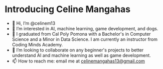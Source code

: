 # Introducing Celine Mangahas
- 👋 Hi, I’m @celinem13
- 👀 I’m interested in AI, machine learning, game development, and dogs.
- 🌱 I graduated from Cal Poly Pomona with a Bachelor's in Computer Science and a Minor in Data Science. I am currently an instructor from Coding Minds Academy.
- 💞️ I’m looking to collaborate on any beginner's projects to better understand AI and machine learning as well as game development.
- 📫 How to reach me: email me at celinemangahas13@gmail.com

<!---
celinem13/celinem13 is a ✨ special ✨ repository because its `README.md` (this file) appears on your GitHub profile.
You can click the Preview link to take a look at your changes.
--->
